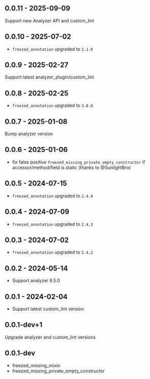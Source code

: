 ## 0.0.11 - 2025-09-09

Support new Analyzer API and custom_lint

## 0.0.10 - 2025-07-02

- `freezed_annotation` upgraded to `3.1.0`

## 0.0.9 - 2025-02-27

Support latest analyzer_plugin/custom_lint

## 0.0.8 - 2025-02-25

- `freezed_annotation` upgraded to `3.0.0`

## 0.0.7 - 2025-01-08

Bump analyzer version

## 0.0.6 - 2025-01-06

- fix false positive `freezed_missing_private_empty_constructor` if accessor/method/field is static (thanks to @SunlightBro)

## 0.0.5 - 2024-07-15

- `freezed_annotation` upgraded to `2.4.4`

## 0.0.4 - 2024-07-09

- `freezed_annotation` upgraded to `2.4.3`

## 0.0.3 - 2024-07-02

- `freezed_annotation` upgraded to `2.4.2`

## 0.0.2 - 2024-05-14

- Support analyzer 6.5.0

## 0.0.1 - 2024-02-04

- Support latest custom_lint version.

## 0.0.1-dev+1

Upgrade analyzer and custom_lint versions

## 0.0.1-dev

- freezed_missing_mixin
- freezed_missing_private_empty_constructor
